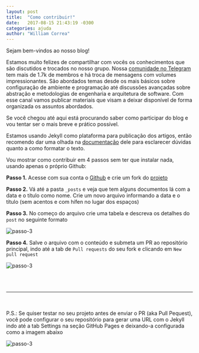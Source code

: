 ```yaml
---
layout: post
title:  "Como contribuir!"
date:   2017-08-15 21:43:19 -0300
categories: ajuda
author: "William Correa"
---
```

Sejam bem-vindos ao nosso blog!

Estamos muito felizes de compartilhar com vocês os conhecimentos que são discutidos e trocados no nosso grupo.
Nossa [comunidade no Telegram](https://t.me/phpbrasil) tem mais de 1.7k de membros e há troca de mensagens com volumes impressionantes. São abordados temas desde os mais básicos sobre configuração de ambiente e programação até discussões avançadas sobre abstração e metodologias de engenharia e arquitetura de software. Com esse canal vamos publicar materiais que visam a deixar disponível de forma organizada os assuntos abordados.

Se você chegou até aqui está procurando saber como participar do blog e vou tentar ser o mais breve e prático possível.

Estamos usando Jekyll como plataforma para publicação dos artigos, então recomendo dar uma olhada na [documentação](https://jekyllrb.com/) dele para esclarecer dúvidas quanto a como formatar o texto.

Vou mostrar como contribuir em 4 passos sem ter que instalar nada, usando apenas o próprio Github:

**Passo 1.** Acesse com sua conta o [Github](https://github.com) e crie um fork do [projeto](https://github.com/brasil-php/blog)

**Passo 2.** Vá até a pasta `_posts` e veja que tem alguns documentos lá com a data e o título como nome. Crie um novo arquivo informando a data e o título (sem acentos e com hífen no lugar dos espaços)

**Passo 3.** No começo do arquivo crie uma tabela e descreva os detalhes do `post` no seguinte formato 

![passo-3](https://snag.gy/G3BXiA.jpg)

**Passo 4.** Salve o arquivo com o conteúdo e submeta um PR ao repositório principal, indo até a tab de `Pull requests` do seu fork e clicando em `New pull request`

![passo-3](https://snag.gy/EJerxK.jpg)

<br>
<br>
<hr>
<br>
<br>
P.S.:
Se quiser testar no seu projeto antes de enviar o PR (aka Pull Pequest), você pode configurar o seu repositório para gerar uma URL com o Jekyll indo até a tab Settings na seção GitHub Pages e deixando-a configurada como a imagem abaixo

![passo-3](https://snag.gy/GVbsZI.jpg)

